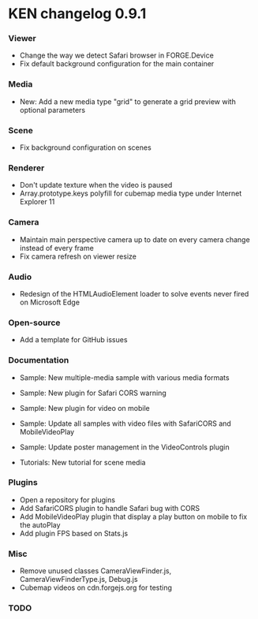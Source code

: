 # KEN changelog 0.9.1

### Viewer

- Change the way we detect Safari browser in FORGE.Device
- Fix default background configuration for the main container

### Media

- New: Add a new media type "grid" to generate a grid preview with optional parameters

### Scene

- Fix background configuration on scenes

### Renderer

- Don't update texture when the video is paused
- Array.prototype.keys polyfill for cubemap media type under Internet Explorer 11

### Camera

- Maintain main perspective camera up to date on every camera change instead of every frame
- Fix camera refresh on viewer resize

### Audio

- Redesign of the HTMLAudioElement loader to solve events never fired on Microsoft Edge

### Open-source

- Add a template for GitHub issues

### Documentation

- Sample: New multiple-media sample with various media formats
- Sample: New plugin for Safari CORS warning
- Sample: New plugin for video on mobile
- Sample: Update all samples with video files with SafariCORS and MobileVideoPlay
- Sample: Update poster management in the VideoControls plugin

- Tutorials: New tutorial for scene media

### Plugins

- Open a repository for plugins
- Add SafariCORS plugin to handle Safari bug with CORS
- Add MobileVideoPlay plugin that display a play button on mobile to fix the autoPlay
- Add plugin FPS based on Stats.js

### Misc

- Remove unused classes CameraViewFinder.js, CameraViewFinderType.js, Debug.js
- Cubemap videos on cdn.forgejs.org for testing

### TODO

